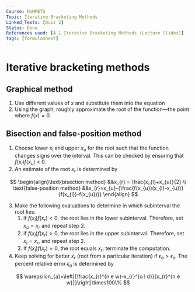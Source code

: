 ```yaml
---
Course: NUMMETS
Topic: Iterative Bracketing Methods
Linked_Tests: [Quiz 2]
Status: Done
References used: [4.1 Iterative Bracketing Methods (Lecture Slides)]
tags: [formulaSheet]
---
```


# Iterative bracketing methods

## Graphical method

1. Use different values of $x$ and substitute them into the equation
2. Using the graph, roughly approximate the root of the function—the point where $f(x)=0$.

## Bisection and false-position method

1. Choose lower $x_{l}$ and upper $x_{u}$ for the root such that the function changes signs over the interval. This can be checked by ensuring that $f(x_{l})f(x_{u})$ < 0.
2. An estimate of the root $x_{r}$ is determined by

$$
\begin{align}\text{bisection method} &&x_{r} = \frac{x_{l}+x_{u}}{2} \\ \text{false-position method} &&x_{r}=x_{u}-{\frac{f(x_{u})(x_{l}-x_{u})}{f(x_{l})-f(x_{u})}} \end{align}
$$

3. Make the following evaluations to determine in which subinterval the root lies:
	1. if $f(x_{l})f(x_{r}) < 0$, the root lies in the lower subinterval. Therefore, set $x_{u} = x_{r}$ and repeat step 2.
	2. if $f(x_{l})f(x_{r}) > 0$, the root lies in the upper subinterval. Therefore, set $x_{l}=x_{r}$, and repeat step 2.
	3. If $f(x_{l})f(x_{r}) = 0$, the root equals $x_{r}$; terminate the computation.
4. Keep solving for better $x_{r}$ (root from a particular iteration) if $\epsilon_{a}>\epsilon_{s}$. The percent relative error $\epsilon_{a}$ is determined by

$$
\varepsilon_{a}=\left|{\frac{x_{r}^{n e w}-x_{r}^{o l d}}{x_{r}^{n e w}}}\right|\times100\%
$$
